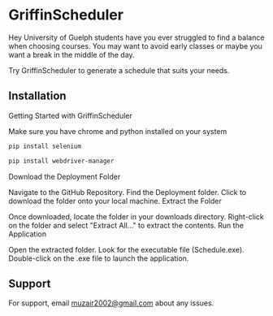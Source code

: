 
# GriffinScheduler

Hey University of Guelph students have you ever struggled to find a balance when choosing courses. You may want to avoid early classes or maybe you want a break in the middle of the day.

Try GriffinScheduler to generate a schedule that suits your needs.


## Installation

Getting Started with GriffinScheduler

Make sure you have chrome and python installed on your system

```bash
pip install selenium
```

```bash
pip install webdriver-manager
```

Download the Deployment Folder

Navigate to the GitHub Repository.
Find the Deployment folder.
Click to download the folder onto your local machine.
Extract the Folder

Once downloaded, locate the folder in your downloads directory.
Right-click on the folder and select "Extract All..." to extract the contents.
Run the Application

Open the extracted folder.
Look for the executable file (Schedule.exe).
Double-click on the .exe file to launch the application.


## Support

For support, email muzair2002@gmail.com about any issues.

